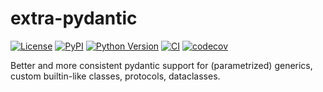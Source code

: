 # extra-pydantic

[![License](https://img.shields.io/pypi/l/extra-pydantic.svg?color=green)](https://github.com/brisvag/extra-pydantic/raw/main/LICENSE)
[![PyPI](https://img.shields.io/pypi/v/extra-pydantic.svg?color=green)](https://pypi.org/project/extra-pydantic)
[![Python Version](https://img.shields.io/pypi/pyversions/extra-pydantic.svg?color=green)](https://python.org)
[![CI](https://github.com/brisvag/extra-pydantic/actions/workflows/ci.yml/badge.svg)](https://github.com/brisvag/extra-pydantic/actions/workflows/ci.yml)
[![codecov](https://codecov.io/gh/brisvag/extra-pydantic/branch/main/graph/badge.svg)](https://codecov.io/gh/brisvag/extra-pydantic)

Better and more consistent pydantic support for (parametrized) generics, custom builtin-like classes, protocols, dataclasses.
